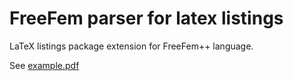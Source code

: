 # FreeFem parser for latex listings

LaTeX listings package extension for FreeFem++ language.

See [example.pdf](example.pdf)
